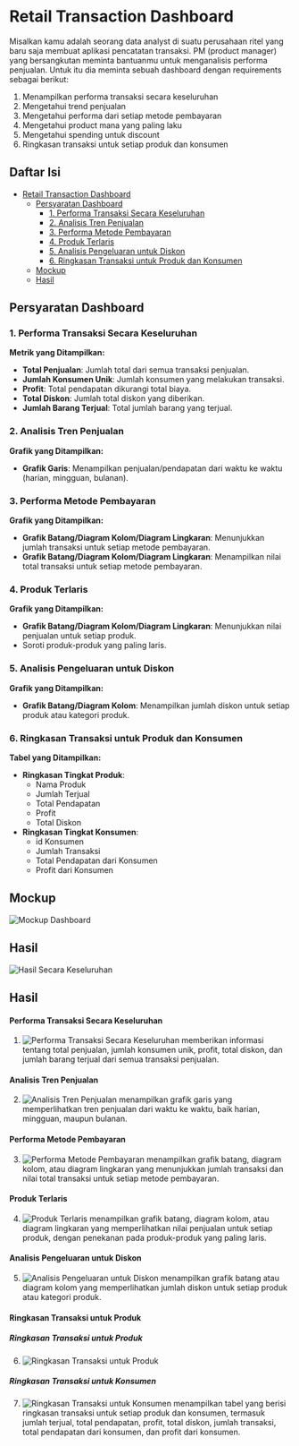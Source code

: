 # Retail Transaction Dashboard

Misalkan kamu adalah seorang data analyst di suatu perusahaan ritel yang baru saja membuat aplikasi pencatatan transaksi. PM (product manager) yang bersangkutan meminta bantuanmu untuk menganalisis performa penjualan. Untuk itu dia meminta sebuah dashboard dengan requirements sebagai berikut:

1. Menampilkan performa transaksi secara keseluruhan
2. Mengetahui trend penjualan
3. Mengetahui performa dari setiap metode pembayaran
4. Mengetahui product mana yang paling laku
5. Mengetahui spending untuk discount
6. Ringkasan transaksi untuk setiap produk dan konsumen

## Daftar Isi

- [Retail Transaction Dashboard](#retail-transaction-dashboard)
  - [Persyaratan Dashboard](#persyaratan-dashboard)
    - [1. Performa Transaksi Secara Keseluruhan](#1-performa-transaksi-secara-keseluruhan)
    - [2. Analisis Tren Penjualan](#2-analisis-tren-penjualan)
    - [3. Performa Metode Pembayaran](#3-performa-metode-pembayaran)
    - [4. Produk Terlaris](#4-produk-terlaris)
    - [5. Analisis Pengeluaran untuk Diskon](#5-analisis-pengeluaran-untuk-diskon)
    - [6. Ringkasan Transaksi untuk Produk dan Konsumen](#6-ringkasan-transaksi-untuk-produk-dan-konsumen)
  - [Mockup](#mockup)
  - [Hasil](#hasil)

## Persyaratan Dashboard

### 1. Performa Transaksi Secara Keseluruhan
**Metrik yang Ditampilkan:**
- **Total Penjualan**: Jumlah total dari semua transaksi penjualan.
- **Jumlah Konsumen Unik**: Jumlah konsumen yang melakukan transaksi.
- **Profit**: Total pendapatan dikurangi total biaya.
- **Total Diskon**: Jumlah total diskon yang diberikan.
- **Jumlah Barang Terjual**: Total jumlah barang yang terjual.

### 2. Analisis Tren Penjualan
**Grafik yang Ditampilkan:**
- **Grafik Garis**: Menampilkan penjualan/pendapatan dari waktu ke waktu (harian, mingguan, bulanan).

### 3. Performa Metode Pembayaran
**Grafik yang Ditampilkan:**
- **Grafik Batang/Diagram Kolom/Diagram Lingkaran**: Menunjukkan jumlah transaksi untuk setiap metode pembayaran.
- **Grafik Batang/Diagram Kolom/Diagram Lingkaran**: Menampilkan nilai total transaksi untuk setiap metode pembayaran.

### 4. Produk Terlaris
**Grafik yang Ditampilkan:**
- **Grafik Batang/Diagram Kolom/Diagram Lingkaran**: Menunjukkan nilai penjualan untuk setiap produk.
- Soroti produk-produk yang paling laris.

### 5. Analisis Pengeluaran untuk Diskon
**Grafik yang Ditampilkan:**
- **Grafik Batang/Diagram Kolom**: Menampilkan jumlah diskon untuk setiap produk atau kategori produk.

### 6. Ringkasan Transaksi untuk Produk dan Konsumen
**Tabel yang Ditampilkan:**
- **Ringkasan Tingkat Produk**:
  - Nama Produk
  - Jumlah Terjual
  - Total Pendapatan
  - Profit
  - Total Diskon
- **Ringkasan Tingkat Konsumen**:
  - id Konsumen
  - Jumlah Transaksi
  - Total Pendapatan dari Konsumen
  - Profit dari Konsumen

## Mockup
![Mockup Dashboard](https://github.com/Aryasharii/myskill-portofolio/raw/looker-studio/image/mockup.png)

## Hasil
![Hasil Secara Keseluruhan](https://github.com/Aryasharii/myskill-portofolio/raw/looker-studio/image/hasil.png)

## Hasil
#### Performa Transaksi Secara Keseluruhan
1. ![Performa Transaksi Secara Keseluruhan](https://github.com/Aryasharii/myskill-portofolio/raw/looker-studio/image/hasil1.png) memberikan informasi tentang total penjualan, jumlah konsumen unik, profit, total diskon, dan jumlah barang terjual dari semua transaksi penjualan.

#### Analisis Tren Penjualan
2. ![Analisis Tren Penjualan](https://github.com/Aryasharii/myskill-portofolio/raw/looker-studio/image/hasil2.png) menampilkan grafik garis yang memperlihatkan tren penjualan dari waktu ke waktu, baik harian, mingguan, maupun bulanan.

#### Performa Metode Pembayaran
3. ![Performa Metode Pembayaran](https://github.com/Aryasharii/myskill-portofolio/raw/looker-studio/image/hasil2.png) menampilkan grafik batang, diagram kolom, atau diagram lingkaran yang menunjukkan jumlah transaksi dan nilai total transaksi untuk setiap metode pembayaran.

#### Produk Terlaris
4. ![Produk Terlaris](https://github.com/Aryasharii/myskill-portofolio/raw/looker-studio/image/hasil4.png) menampilkan grafik batang, diagram kolom, atau diagram lingkaran yang memperlihatkan nilai penjualan untuk setiap produk, dengan penekanan pada produk-produk yang paling laris.

#### Analisis Pengeluaran untuk Diskon
5. ![Analisis Pengeluaran untuk Diskon](https://github.com/Aryasharii/myskill-portofolio/raw/looker-studio/image/hasil5.png) menampilkan grafik batang atau diagram kolom yang memperlihatkan jumlah diskon untuk setiap produk atau kategori produk.

#### Ringkasan Transaksi untuk Produk
##### Ringkasan Transaksi untuk Produk
6. ![Ringkasan Transaksi untuk Produk](https://github.com/Aryasharii/myskill-portofolio/raw/looker-studio/image/hasil6.png)
##### Ringkasan Transaksi untuk Konsumen
7. ![Ringkasan Transaksi untuk Konsumen](https://github.com/Aryasharii/myskill-portofolio/raw/looker-studio/image/hasil7.png) 
menampilkan tabel yang berisi ringkasan transaksi untuk setiap produk dan konsumen, termasuk jumlah terjual, total pendapatan, profit, total diskon, jumlah transaksi, total pendapatan dari konsumen, dan profit dari konsumen.


